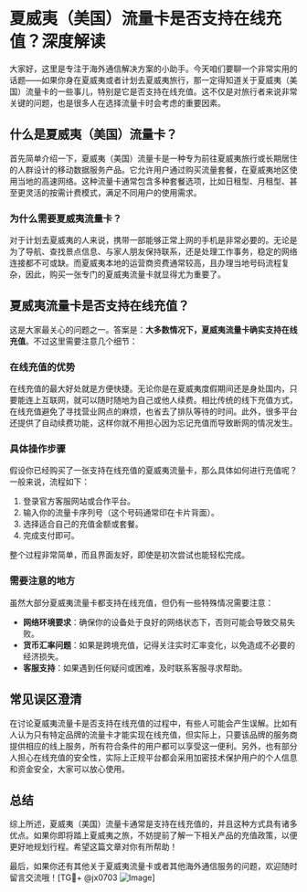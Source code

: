 # 夏威夷（美国）流量卡是否支持在线充值？深度解读

大家好，这里是专注于海外通信解决方案的小助手。今天咱们要聊一个非常实用的话题——如果你身在夏威夷或者计划去夏威夷旅行，那一定得知道关于夏威夷（美国）流量卡的一些事儿，特别是它是否支持在线充值。这不仅是对旅行者来说非常关键的问题，也是很多人在选择流量卡时会考虑的重要因素。

## 什么是夏威夷（美国）流量卡？

首先简单介绍一下，夏威夷（美国）流量卡是一种专为前往夏威夷旅行或长期居住的人群设计的移动数据服务产品。它允许用户通过购买流量套餐，在夏威夷地区使用当地的高速网络。这种流量卡通常包含多种套餐选项，比如日租型、月租型、甚至更灵活的按需计费模式，满足不同用户的使用需求。

### 为什么需要夏威夷流量卡？

对于计划去夏威夷的人来说，携带一部能够正常上网的手机是非常必要的。无论是为了导航、查找景点信息、与家人朋友保持联系，还是处理工作事务，稳定的网络连接都不可或缺。而夏威夷本地的运营商资费通常较高，且办理当地号码流程复杂，因此，购买一张专门的夏威夷流量卡就显得尤为重要了。

## 夏威夷流量卡是否支持在线充值？

这是大家最关心的问题之一。答案是：**大多数情况下，夏威夷流量卡确实支持在线充值**。不过这里需要注意几个细节：

### 在线充值的优势

在线充值的最大好处就是方便快捷。无论你是在夏威夷度假期间还是身处国内，只要能连上互联网，就可以随时随地为自己或他人续费。相比传统的线下充值方式，在线充值避免了寻找营业网点的麻烦，也省去了排队等待的时间。此外，很多平台还提供了自动续费功能，这样你就不用担心因为忘记充值而导致断网的情况发生。

### 具体操作步骤

假设你已经购买了一张支持在线充值的夏威夷流量卡，那么具体如何进行充值呢？一般来说，流程如下：

1. 登录官方客服网站或合作平台。
2. 输入你的流量卡序列号（这个号码通常印在卡片背面）。
3. 选择适合自己的充值金额或套餐。
4. 完成支付即可。

整个过程非常简单，而且界面友好，即使是初次尝试也能轻松完成。

### 需要注意的地方

虽然大部分夏威夷流量卡都支持在线充值，但仍有一些特殊情况需要注意：
- **网络环境要求**：确保你的设备处于良好的网络状态下，否则可能会导致交易失败。
- **货币汇率问题**：如果是跨境充值，记得关注实时汇率变化，以免造成不必要的经济损失。
- **客服支持**：如果遇到任何疑问或困难，及时联系客服寻求帮助。

## 常见误区澄清

在讨论夏威夷流量卡是否支持在线充值的过程中，有些人可能会产生误解。比如有人认为只有特定品牌的流量卡才能实现在线充值，但实际上，只要该品牌的服务商提供相应的线上服务，所有符合条件的用户都可以享受这一便利。另外，也有部分人担心在线充值的安全性，实际上正规平台都会采用加密技术保护用户的个人信息和资金安全，大家可以放心使用。

## 总结

综上所述，夏威夷（美国）流量卡通常是支持在线充值的，并且这种方式具有诸多优点。如果你即将踏上夏威夷之旅，不妨提前了解一下相关产品的充值政策，以便更好地规划行程。希望这篇文章对你有所帮助！

最后，如果你还有其他关于夏威夷流量卡或者其他海外通信服务的问题，欢迎随时留言交流哦！[TG💪+ @jx0703 ![Image](https://github.com/user-attachments/assets/dbca1d08-cadb-493c-b0ec-ad6f7a83f270)]
